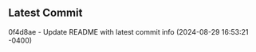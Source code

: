 
## Latest Commit
0f4d8ae - Update README with latest commit info (2024-08-29 16:53:21 -0400) <Yunxi-Zhou>
